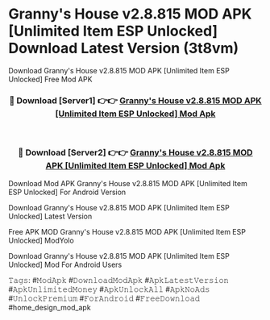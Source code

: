 # Granny's House v2.8.815 MOD APK [Unlimited Item ESP Unlocked] Download Latest Version (3t8vm)
Download Granny's House v2.8.815 MOD APK [Unlimited Item ESP Unlocked] Free Mod APK

<div align="center">
<h3>🔴 Download [Server1] 👉👉 <a href="https://apkcomod.com?title=Granny's_House_v2.8.815_MOD_APK_[Unlimited_Item_ESP_Unlocked]">Granny's House v2.8.815 MOD APK [Unlimited Item ESP Unlocked] Mod Apk</a></h3><br>

<h3>🔴 Download [Server2] 👉👉 <a href="https://apkcomod.com?title=Granny's_House_v2.8.815_MOD_APK_[Unlimited_Item_ESP_Unlocked]">Granny's House v2.8.815 MOD APK [Unlimited Item ESP Unlocked] Mod Apk</a></h3>
</div>


Download Mod APK Granny's House v2.8.815 MOD APK [Unlimited Item ESP Unlocked] For Android Version

Download Granny's House v2.8.815 MOD APK [Unlimited Item ESP Unlocked] Latest Version

Free APK MOD Granny's House v2.8.815 MOD APK [Unlimited Item ESP Unlocked] ModYolo

Download Granny's House v2.8.815 MOD APK [Unlimited Item ESP Unlocked] Mod For Android Users

𝚃𝚊𝚐𝚜: #𝙼𝚘𝚍𝙰𝚙𝚔 #𝙳𝚘𝚠𝚗𝚕𝚘𝚊𝚍𝙼𝚘𝚍𝙰𝚙𝚔 #𝙰𝚙𝚔𝙻𝚊𝚝𝚎𝚜𝚝𝚅𝚎𝚛𝚜𝚒𝚘𝚗 #𝙰𝚙𝚔𝚄𝚗𝚕𝚒𝚖𝚒𝚝𝚎𝚍𝙼𝚘𝚗𝚎𝚢 #𝙰𝚙𝚔𝚄𝚗𝚕𝚘𝚌𝚔𝙰𝚕𝚕 #𝙰𝚙𝚔𝙽𝚘𝙰𝚍𝚜 #𝚄𝚗𝚕𝚘𝚌𝚔𝙿𝚛𝚎𝚖𝚒𝚞𝚖 #𝙵𝚘𝚛𝙰𝚗𝚍𝚛𝚘𝚒𝚍 #𝙵𝚛𝚎𝚎𝙳𝚘𝚠𝚗𝚕𝚘𝚊𝚍 #home_design_mod_apk